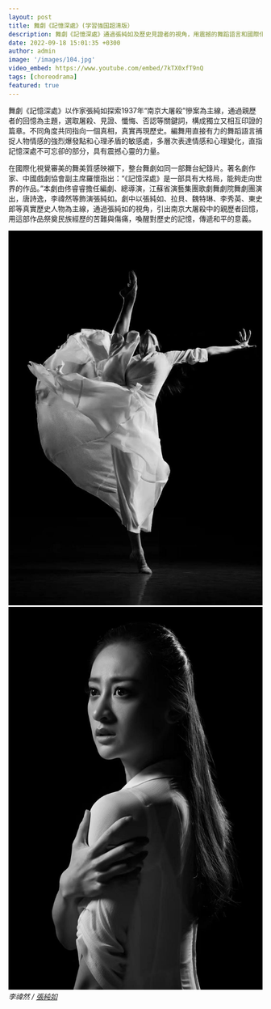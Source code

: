 ```yaml
---
layout: post
title: 舞劇《記憶深處》(学習強国超清版）
description: 舞劇《記憶深處》通過張純如及歷史見證者的視角，用震撼的舞蹈語言和國際化視覺呈現，深刻揭示南京大屠殺的歷史真相與人性力量。
date: 2022-09-18 15:01:35 +0300
author: admin
image: '/images/104.jpg'
video_embed: https://www.youtube.com/embed/7kTX0xfT9nQ
tags: [choreodrama]
featured: true
---
```

舞劇《記憶深處》以作家張純如探索1937年“南京大屠殺”慘案為主線，通過親歷者的回憶為主題，選取屠殺、見證、懺悔、否認等關鍵詞，構成獨立又相互印證的篇章。不同角度共同指向一個真相，真實再現歷史。編舞用直接有力的舞蹈語言捕捉人物情感的強烈爆發點和心理矛盾的敏感處，多層次表達情感和心理變化，直指記憶深處不可忘卻的部分，具有震撼心靈的力量。

在國際化視覺審美的舞美質感映襯下，整台舞劇如同一部舞台紀錄片。著名劇作家、中國戲劇協會副主席羅懷指出：“《記憶深處》是一部具有大格局，能夠走向世界的作品。”本劇由佟睿睿擔任編劇、總導演，江蘇省演藝集團歌劇舞劇院舞劇團演出，唐詩逸，李禕然等飾演張純如。劇中以張純如、拉貝、魏特琳、李秀英、東史郎等真實歷史人物為主線，通過張純如的視角，引出南京大屠殺中的親歷者回憶，用這部作品祭奠民族經歷的苦難與傷痛，喚醒對歷史的記憶，傳遞和平的意義。


<div class="gallery-box">
  <div class="gallery">
    <img src="/images/105.jpg" loading="lazy">
    <img src="/images/106.jpg" loading="lazy">
  </div>
  <em>李禕然 / <a href="https://x.com/irischangstudio" target="_blank">張純如</a></em>
</div>

